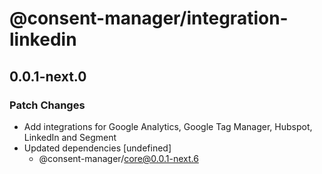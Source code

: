 # @consent-manager/integration-linkedin

## 0.0.1-next.0
### Patch Changes

- Add integrations for Google Analytics, Google Tag Manager, Hubspot, LinkedIn and Segment
- Updated dependencies [undefined]
  - @consent-manager/core@0.0.1-next.6
